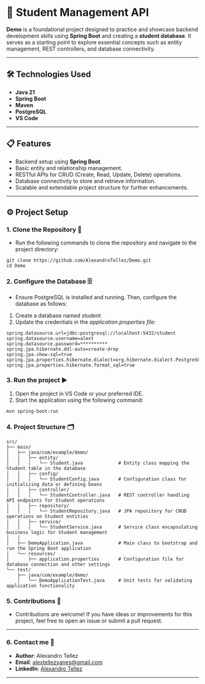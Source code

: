 # 🌟 Student Management API

**Demo** is a foundational project designed to practice and showcase backend development skills using **Spring Boot** and creating a **student database**. It serves as a starting point to explore essential concepts such as entity management, REST controllers, and database connectivity.

---

## 🛠️ Technologies Used

- **Java 21**
- **Spring Boot**
- **Maven**
- **PostgreSQL**
- **VS Code**

---

## 📋 Features

- Backend setup using **Spring Boot**.
- Basic entity and relationship management.
- RESTful APIs for CRUD (Create, Read, Update, Delete) operations.
- Database connectivity to store and retrieve information.
- Scalable and extendable project structure for further enhancements.

---

## ⚙️ Project Setup

### 1. Clone the Repository 📂

* Run the following commands to clone the repository and navigate to the project directory:

```
git clone https://github.com/AlexandroTellez/Demo.git
cd Demo
```

### 2. Configure the Database 🗄️

* Ensure PostgreSQL is installed and running. Then, configure the database as follows:

1. Create a database named *student*.
2. Update the credentials in the *application.properties file*:

```
spring.datasource.url=jdbc:postgresql://localhost:5432/student
spring.datasource.username=alext
spring.datasource.password=**********
spring.jpa.hibernate.ddl-auto=create-drop
spring.jpa.show-sql=true
spring.jpa.properties.hibernate.dialect=org.hibernate.dialect.PostgreSQLDialect
spring.jpa.properties.hibernate.format_sql=true
```

### 3. Run the project ▶️

1. Open the project in VS Code or your preferred IDE.
2. Start the application using the following command:
```
mvn spring-boot:run
```

### 4. Project Structure 🗂️

```
src/
├── main/
│   ├── java/com/example/demo/
│   │   ├── entity/
│   │   │   └── Student.java             # Entity class mapping the Student table in the database
│   │   ├── config/
│   │   │   └── StudentConfig.java       # Configuration class for initializing data or defining beans
│   │   ├── controller/
│   │   │   └── StudentController.java   # REST controller handling API endpoints for Student operations
│   │   ├── repository/
│   │   │   └── StudentRepository.java   # JPA repository for CRUD operations on Student entities
│   │   ├── service/
│   │   │   └── StudentService.java      # Service class encapsulating business logic for Student management
│   │
│   ├── DemoApplication.java             # Main class to bootstrap and run the Spring Boot application
│   └── resources/
│       ├── application.properties       # Configuration file for database connection and other settings
└── test/
    ├── java/com/example/demo/
    │   └── DemoApplicationTest.java     # Unit tests for validating application functionality
```

### 5. Contributions 🙌

* Contributions are welcome! If you have ideas or improvements for this project, feel free to open an issue or submit a pull request.

---

### 6. Contact me 📧

* **Author**: Alexandro Tellez
* **Email**: alextellezyanes@gmail.com
* **LinkedIn**: [Alexandro Tellez](https://www.linkedin.com/in/alex-tellez-y/)

---

